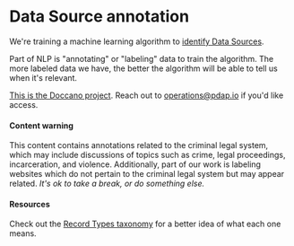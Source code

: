 # Data Source annotation

We're training a machine learning algorithm to [identify Data Sources](https://github.com/Police-Data-Accessibility-Project/data-source-identification).

Part of NLP is "annotating" or "labeling" data to train the algorithm. The more labeled data we have, the better the algorithm will be able to tell us when it's relevant.

[This is the Doccano project](http://35.90.222.49:8000/projects/1). Reach out to [operations@pdap.io](mailto:operations@pdap.io) if you'd like access.

#### Content warning

This content contains annotations related to the criminal legal system, which may include discussions of topics such as crime, legal proceedings, incarceration, and violence. Additionally, part of our work is labeling websites which do not pertain to the criminal legal system but may appear related. _It's ok to take a break, or do something else._

#### Resources

Check out the [Record Types taxonomy](../data-dictionaries/record-types-taxonomy.md) for a better idea of what each one means.
